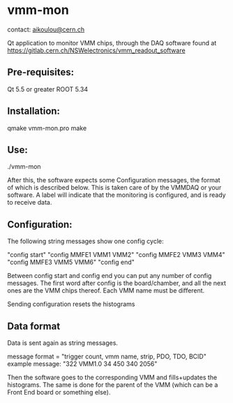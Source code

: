 # vmm-mon
contact: aikoulou@cern.ch

Qt application to monitor VMM chips, through the DAQ software found at https://gitlab.cern.ch/NSWelectronics/vmm_readout_software

## Pre-requisites:

Qt 5.5 or greater
ROOT 5.34

## Installation:

qmake vmm-mon.pro
make

## Use:

./vmm-mon

After this, the software expects some Configuration messages, the format of which is described below.
This is taken care of by the VMMDAQ or your software.
A label will indicate that the monitoring is configured, and is ready to receive data.

## Configuration:

The following string messages show one config cycle:

"config start"
"config MMFE1 VMM1 VMM2"
"config MMFE2 VMM3 VMM4"
"config MMFE3 VMM5 VMM6"
"config end"

Between config start and config end you can put any number of config messages.
The first word after config is the board/chamber, and all the next ones are the VMM chips thereof.
Each VMM name must be different.

Sending configuration resets the histograms

## Data format

Data is sent again as string messages.

message format = "trigger count, vmm name, strip, PDO, TDO, BCID"
example message: "322 VMM1.0 34 450 340 2056"

Then the software goes to the corresponding VMM and fills+updates the histograms.
The same is done for the parent of the VMM (which can be a Front End board or something else).

